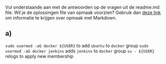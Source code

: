 Vul onderstaande aan met de antwoorden op de vragen uit de readme.md file. Wil je de oplossingen file van opmaak voorzien? Gebruik dan [deze link](https://github.com/adam-p/markdown-here/wiki/Markdown-Cheatsheet) om informatie te krijgen over
opmaak met Markdown.

## a)

`sudo usermod -aG docker ${USER}` to add `ubuntu` to `docker` group
`sudo usermod -aG docker jenkins` adds `jenkins` to `docker` group
`su - ${USER}` relogs to apply new membership
